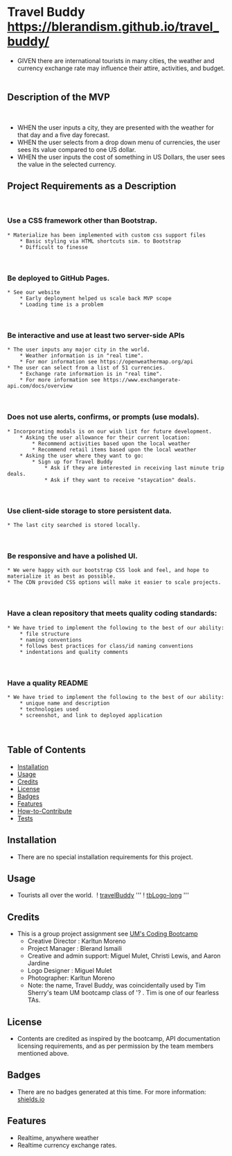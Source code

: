 # Travel Buddy https://blerandism.github.io/travel_buddy/
* GIVEN there are international tourists in many cities, the weather and currency exchange rate may influence their attire, activities, and budget.
​
## Description of the MVP
​
* WHEN the user inputs a city, they are presented with the weather for that day and a five day forecast.
* WHEN the user selects from a drop down menu of currencies, the user sees its value compared to one US dollar.
* WHEN the user inputs the cost of something in US Dollars, the user sees the value in the selected currency.
​
## Project Requirements as a Description
​
### Use a CSS framework other than Bootstrap.
    * Materialize has been implemented with custom css support files
        * Basic styling via HTML shortcuts sim. to Bootstrap
        * Difficult to finesse
​
### Be deployed to GitHub Pages.
    * See our website
        * Early deployment helped us scale back MVP scope
        * Loading time is a problem 
​
### Be interactive and use at least two server-side APIs
    * The user inputs any major city in the world.
        * Weather information is in "real time".
        * For mor information see https://openweathermap.org/api
    * The user can select from a list of 51 currencies.
        * Exchange rate information is in "real time".
        * For more information see https://www.exchangerate-api.com/docs/overview
​
### Does not use alerts, confirms, or prompts (use modals).
    * Incorporating modals is on our wish list for future development.
        * Asking the user allowance for their current location:
            * Recommend activities based upon the local weather
            * Recommend retail items based upon the local weather
        * Asking the user where they want to go:
            * Sign up for Travel Buddy
                * Ask if they are interested in receiving last minute trip deals.
                * Ask if they want to receive "staycation" deals.
​
### Use client-side storage to store persistent data.
    * The last city searched is stored locally.
​
### Be responsive and have a polished UI.
    * We were happy with our bootstrap CSS look and feel, and hope to materialize it as best as possible.
    * The CDN provided CSS options will make it easier to scale projects.
​
### Have a clean repository that meets quality coding standards:
    * We have tried to implement the following to the best of our ability:
        * file structure
        * naming conventions
        * follows best practices for class/id naming conventions
        * indentations and quality comments
​
### Have a quality README
    * We have tried to implement the following to the best of our ability:
        * unique name and description
        * technologies used
        * screenshot, and link to deployed application
​
## Table of Contents
* [Installation](#installation)
* [Usage](#usage)
* [Credits](#credits)
* [License](#license)
* [Badges](#badges)
* [Features](#features)
* [How-to-Contribute](#how-to-contribute)
* [Tests](#tests)
​
## Installation
* There are no special installation requirements for this project.
​
## Usage
* Tourists all over the world.
​
! [travelBuddy](assets/images/screenshot-travelBuddy.png)
'''
! [tbLogo-long](assets/images/tbLogo-long.png)
'''
​
## Credits
* This is a group project assignment see [UM's Coding Bootcamp](https://bootcamp.miami.edu/coding/)
    * Creative Director : Karltun Moreno
    * Project Manager : Blerand Ismaili
    * Creative and admin support: Miguel Mulet, Christi Lewis, and Aaron Jardine
    * Logo Designer : Miguel Mulet
    * Photographer: Karltun Moreno
    * Note: the name, Travel Buddy, was coincidentally used by Tim Sherry's team UM bootcamp class of '? . Tim is one of our fearless TAs.
​
## License
* Contents are credited as inspired by the bootcamp, API documentation licensing requirements, and as per permission by the team members mentioned above. 
​
## Badges
* There are no badges generated at this time. For more information: [shields.io](https://shields.io/)
​
## Features
* Realtime, anywhere weather
* Realtime currency exchange rates.
​
